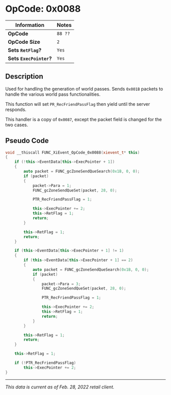# OpCode: 0x0088

| Information               | Notes |
|---                        |---    |
| **OpCode**                | `88 ??` |
| **OpCode Size**           | `2`   |
| **Sets `RetFlag`?**       | `Yes` |
| **Sets `ExecPointer`?**   | `Yes` |

## Description

Used for handling the generation of world passes. Sends `0x001B` packets to handle the various world pass functionalities.

This function will set `PR_RecFriendPassFlag` then yield until the server responds.

This handler is a copy of `0x0087`, except the packet field is changed for the two cases.

## Pseudo Code

```cpp
void __thiscall FUNC_XiEvent_OpCode_0x0088(xievent_t* this)
{
    if (!this->EventData[this->ExecPointer + 1])
    {
        auto packet = FUNC_gcZoneSendQueSearch(0x1B, 0, 0);
        if (packet)
        {
            packet->Para = 1;
            FUNC_gcZoneSendQueSet(packet, 28, 0);

            PTR_RecFriendPassFlag = 1;

            this->ExecPointer += 2;
            this->RetFlag = 1;
            return;
        }

        this->RetFlag = 1;
        return;
    }

    if (this->EventData[this->ExecPointer + 1] != 1)
    {
        if (this->EventData[this->ExecPointer + 1] == 2)
        {
            auto packet = FUNC_gcZoneSendQueSearch(0x1B, 0, 0);
            if (packet)
            {
                packet->Para = 3;
                FUNC_gcZoneSendQueSet(packet, 28, 0);

                PTR_RecFriendPassFlag = 1;

                this->ExecPointer += 2;
                this->RetFlag = 1;
                return;
            }
        }

        this->RetFlag = 1;
        return;
    }

    this->RetFlag = 1;

    if (!PTR_RecFriendPassFlag)
        this->ExecPointer += 2;
}
```

---

_This data is current as of Feb. 28, 2022 retail client._